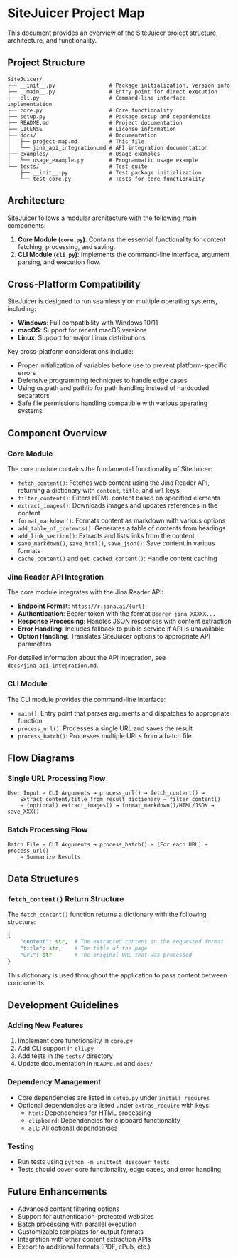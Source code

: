 # SiteJuicer Project Map

This document provides an overview of the SiteJuicer project structure, architecture, and functionality.

## Project Structure

```
SiteJuicer/
├── __init__.py                 # Package initialization, version info
├── __main__.py                 # Entry point for direct execution
├── cli.py                      # Command-line interface implementation
├── core.py                     # Core functionality
├── setup.py                    # Package setup and dependencies
├── README.md                   # Project documentation
├── LICENSE                     # License information
├── docs/                       # Documentation
│   ├── project-map.md          # This file
│   └── jina_api_integration.md # API integration documentation
├── examples/                   # Usage examples
│   └── usage_example.py        # Programmatic usage example
└── tests/                      # Test suite
    ├── __init__.py             # Test package initialization
    └── test_core.py            # Tests for core functionality
```

## Architecture

SiteJuicer follows a modular architecture with the following main components:

1. **Core Module (`core.py`)**: Contains the essential functionality for content fetching, processing, and saving.
2. **CLI Module (`cli.py`)**: Implements the command-line interface, argument parsing, and execution flow.

## Cross-Platform Compatibility

SiteJuicer is designed to run seamlessly on multiple operating systems, including:

- **Windows**: Full compatibility with Windows 10/11
- **macOS**: Support for recent macOS versions
- **Linux**: Support for major Linux distributions

Key cross-platform considerations include:
- Proper initialization of variables before use to prevent platform-specific errors
- Defensive programming techniques to handle edge cases
- Using os.path and pathlib for path handling instead of hardcoded separators
- Safe file permissions handling compatible with various operating systems

## Component Overview

### Core Module

The core module contains the fundamental functionality of SiteJuicer:

- `fetch_content()`: Fetches web content using the Jina Reader API, returning a dictionary with `content`, `title`, and `url` keys
- `filter_content()`: Filters HTML content based on specified elements
- `extract_images()`: Downloads images and updates references in the content
- `format_markdown()`: Formats content as markdown with various options
- `add_table_of_contents()`: Generates a table of contents from headings
- `add_link_section()`: Extracts and lists links from the content
- `save_markdown()`, `save_html()`, `save_json()`: Save content in various formats
- `cache_content()` and `get_cached_content()`: Handle content caching

### Jina Reader API Integration

The core module integrates with the Jina Reader API:

- **Endpoint Format**: `https://r.jina.ai/{url}`
- **Authentication**: Bearer token with the format `Bearer jina_XXXXX...`
- **Response Processing**: Handles JSON responses with content extraction
- **Error Handling**: Includes fallback to public service if API is unavailable
- **Option Handling**: Translates SiteJuicer options to appropriate API parameters

For detailed information about the API integration, see `docs/jina_api_integration.md`.

### CLI Module

The CLI module provides the command-line interface:

- `main()`: Entry point that parses arguments and dispatches to appropriate function
- `process_url()`: Processes a single URL and saves the result
- `process_batch()`: Processes multiple URLs from a batch file

## Flow Diagrams

### Single URL Processing Flow

```
User Input → CLI Arguments → process_url() → fetch_content() → 
    Extract content/title from result dictionary → filter_content() 
    → (optional) extract_images() → format_markdown()/HTML/JSON → save_XXX()
```

### Batch Processing Flow

```
Batch File → CLI Arguments → process_batch() → [For each URL] → process_url() 
    → Summarize Results
```

## Data Structures

### `fetch_content()` Return Structure

The `fetch_content()` function returns a dictionary with the following structure:

```python
{
    "content": str,  # The extracted content in the requested format
    "title": str,    # The title of the page
    "url": str       # The original URL that was processed
}
```

This dictionary is used throughout the application to pass content between components.

## Development Guidelines

### Adding New Features

1. Implement core functionality in `core.py`
2. Add CLI support in `cli.py`
3. Add tests in the `tests/` directory
4. Update documentation in `README.md` and `docs/`

### Dependency Management

- Core dependencies are listed in `setup.py` under `install_requires`
- Optional dependencies are listed under `extras_require` with keys:
  - `html`: Dependencies for HTML processing
  - `clipboard`: Dependencies for clipboard functionality
  - `all`: All optional dependencies

### Testing

- Run tests using `python -m unittest discover tests`
- Tests should cover core functionality, edge cases, and error handling

## Future Enhancements

- Advanced content filtering options
- Support for authentication-protected websites
- Batch processing with parallel execution
- Customizable templates for output formats
- Integration with other content extraction APIs
- Export to additional formats (PDF, ePub, etc.) 